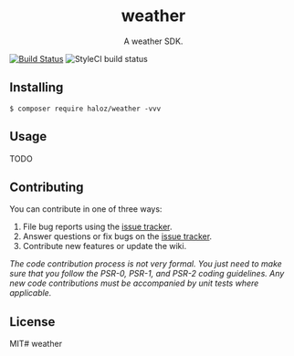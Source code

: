 <h1 align="center"> weather </h1>

<p align="center"> A weather SDK.</p>

[![Build Status](https://travis-ci.org/Halolz/weather.svg?branch=master)](https://travis-ci.org/Halolz/weather)
![StyleCI build status](https://github.styleci.io/repos/205116627/shield)


## Installing

```shell
$ composer require haloz/weather -vvv
```

## Usage

TODO

## Contributing

You can contribute in one of three ways:

1. File bug reports using the [issue tracker](https://github.com/haloz/weather/issues).
2. Answer questions or fix bugs on the [issue tracker](https://github.com/haloz/weather/issues).
3. Contribute new features or update the wiki.

_The code contribution process is not very formal. You just need to make sure that you follow the PSR-0, PSR-1, and PSR-2 coding guidelines. Any new code contributions must be accompanied by unit tests where applicable._

## License

MIT# weather
